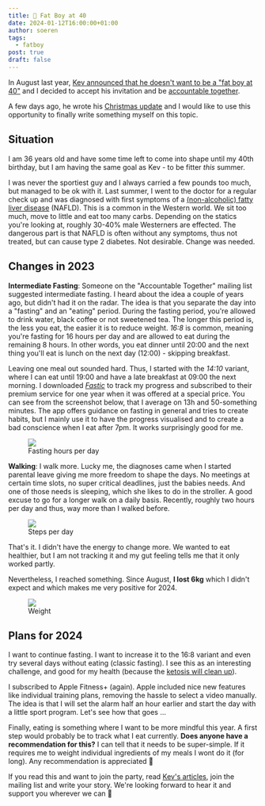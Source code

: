 ```yaml
---
title: 🍔 Fat Boy at 40
date: 2024-01-12T16:00:00+01:00
author: soeren
tags:
  - fatboy
post: true
draft: false
---
```


In August last year, [Kev announced that he doesn't want to be a "fat boy at 40"](https://kevquirk.com/fat-boy-at-40) and I decided to accept his invitation and be [accountable together](https://kevquirk.com/lets-be-accountable-together).

A few days ago, he wrote his [Christmas update](https://kevquirk.com/fat-boy-at-40-the-christmas-aftermath) and I would like to use this opportunity to finally write something myself on this topic. 

## Situation

I am 36 years old and have some time left to come into shape until my 40th birthday, but I am having the same goal as Kev - to be fitter *this* summer. 

I was never the sportiest guy and I always carried a few pounds too much, but managed to be ok with it. Last summer, I went to the doctor for a regular check up and was diagnosed with first symptoms of a [(non-alcoholic) fatty liver disease](https://en.wikipedia.org/wiki/Fatty_liver_disease) (NAFLD). This is a common in the Western world. We sit too much, move to little and eat too many carbs. Depending on the statics you're looking at, roughly 30-40% male Westerners are effected. The dangerous part is that NAFLD is often without any symptoms, thus not treated, but can cause type 2 diabetes. Not desirable. Change was needed. 

## Changes in 2023

**Intermediate Fasting**: Someone on the "Accountable Together" mailing list suggested intermediate fasting. I heard about the idea a couple of years ago, but didn't had it on the radar. The idea is that you separate the day into a "fasting" and an "eating" period. During the fasting period, you're allowed to drink water, black coffee or not sweetened tea. The longer this period is, the less you eat, the easier it is to reduce weight. *16:8* is common, meaning you're fasting for 16 hours per day and are allowed to eat during the remaining 8 hours. In other words, you eat dinner until 20:00 and the next thing you'll eat is lunch on the next day (12:00) - skipping breakfast. 

Leaving one meal out sounded hard. Thus, I started with the *14:10* variant, where I can eat until 19:00 and have a late breakfast at 09:00 the next morning. I downloaded *[Fastic](https://fastic.com)* to track my progress and subscribed to their premium service for one year when it was offered at a special price. You can see from the screenshot below, that I average on 13h and 50-something minutes. The app offers guidance on fasting in general and tries to create habits, but I mainly use it to have the progress visualised and to create a bad conscience when I eat after 7pm. It works surprisingly good for me.

<figure>
    <img src="https://onedrive.live.com/embed?resid=273EB2087BC33FC5%215181&authkey=%21AJpLwbkORhxHNg4&width=500&height=572">
    <figcaption>Fasting hours per day</figcaption>
</figure>

**Walking**: I walk more. Lucky me, the diagnoses came when I started parental leave giving me more freedom to shape the days. No meetings at certain time slots, no super critical deadlines, just the babies needs. And one of those needs is sleeping, which she likes to do in the stroller. A good excuse to go for a longer walk on a daily basis. Recently, roughly two hours per day and thus, way more than I walked before. 

<figure>
    <img src="https://onedrive.live.com/embed?resid=273EB2087BC33FC5%215182&authkey=%21ANfYoD2RiF2s4Qw&width=500&height=504">
    <figcaption>Steps per day</figcaption>
</figure>

That's it. I didn't have the energy to change more. We wanted to eat healthier, but I am not tracking it and my gut feeling tells me that it only worked partly. 

Nevertheless, I reached something. Since August, **I lost 6kg** which I didn't expect and which makes me very positive for 2024. 

<figure>
    <img src="https://onedrive.live.com/embed?resid=273EB2087BC33FC5%215183&authkey=%21AF8I-JkL6IkMvUI&width=500&height=527">
    <figcaption>Weight</figcaption>
</figure>

## Plans for 2024

I want to continue fasting. I want to increase it to the 16:8 variant and even try several days without eating (classic fasting). I see this as an interesting challenge, and good for my health (because the [ketosis will clean up](https://en.wikipedia.org/wiki/Ketosis)). 

I subscribed to Apple Fitness+ (again). Apple included nice new features like individual training plans, removing the hassle to select a video manually. The idea is that I will set the alarm half an hour earlier and start the day with a little sport program. Let's see how that goes ... 

Finally, eating is something where I want to be more mindful this year. A first step would probably be to track what I eat currently. **Does anyone have a recommendation for this?** I can tell that it needs to be super-simple. If it requires me to weight individual ingredients of my meals I wont do it (for long). Any recommendation is appreciated 🙂

If you read this and want to join the party, read [Kev's articles](https://kevquirk.com/tag:FatBoy), join the mailing list and write your story. We're looking forward to hear it and support you wherever we can 🙂
